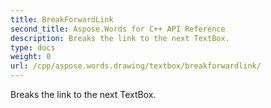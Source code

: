 ```yaml
---
title: BreakForwardLink
second_title: Aspose.Words for C++ API Reference
description: Breaks the link to the next TextBox. 
type: docs
weight: 0
url: /cpp/aspose.words.drawing/textbox/breakforwardlink/
---
```


Breaks the link to the next TextBox. 

